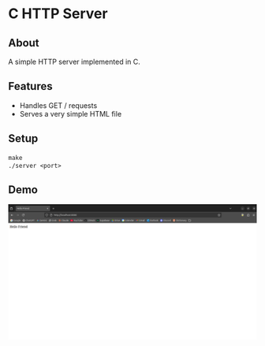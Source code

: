 # C HTTP Server

## About

A simple HTTP server implemented in C.

## Features

- Handles GET / requests
- Serves a very simple HTML file

## Setup

```
make
./server <port>
```

## Demo

![Demo](demo.png)
